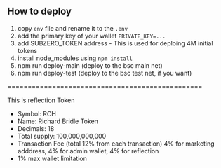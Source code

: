 ## How to deploy

1. copy `env` file and rename it to the `.env`
2. add the primary key of your wallet `PRIVATE_KEY=...`
3. add SUBZERO_TOKEN address - This is used for deploing 4M initial tokens
4. install node_modules using `npm install`
5. npm run deploy-main (deploy to the bsc main net)
6. npm run deploy-test (deploy to the bsc test net, if you want)


================================================

This is reflection Token

- Symbol: RCH
- Name: Richard Bridle Token
- Decimals: 18
- Total supply: 100,000,000,000
- Transaction Fee (total 12% from each transaction)
    4% for marketing adddress, 4% for admin wallet, 4% for reflection
- 1% max wallet limitation
